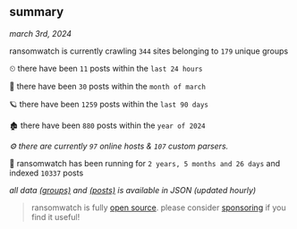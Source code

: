 
## summary
_march 3rd, 2024_

ransomwatch is currently crawling `344` sites belonging to `179` unique groups

⏲ there have been `11` posts within the `last 24 hours`

🦈 there have been `30` posts within the `month of march`

🪐 there have been `1259` posts within the `last 90 days`

🏚 there have been `880` posts within the `year of 2024`

_⚙️ there are currently `97` online hosts & `107` custom parsers._

🦕 ransomwatch has been running for `2 years, 5 months and 26 days` and indexed `10337` posts

_all data  [(groups)](http://ransomwhat.telemetry.ltd/groups) and [(posts)](http://ransomwhat.telemetry.ltd/posts) is available in JSON (updated hourly)_

> ransomwatch is fully [open source](https://github.com/joshhighet/ransomwatch#ransomwatch--). please consider [sponsoring](https://github.com/sponsors/joshhighet) if you find it useful!
